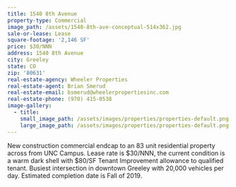 ```yaml
---
title: 1540 8th Avenue
property-type: Commercial
image_path: /assets/1540-8th-ave-conceptual-514x362.jpg
sale-or-lease: Lease
square-footage: '2,146 SF'
price: $30/NNN
address: 1540 8th Avenue
city: Greeley
state: CO
zip: '80631'
real-estate-agency: Wheeler Properties
real-estate-agent: Brian Smerud
real-estate-email: bsmerud@wheelerpropertiesinc.com
real-estate-phone: (970) 415-0538
image-gallery:
  - title:
    small_image_path: /assets/images/properties/properties-default.png
    large_image_path: /assets/images/properties/properties-default.png
---
```


New construction commercial endcap to an 83 unit residential property across from UNC Campus. Lease rate is $30/NNN, the current condition is a warm dark shell with $80/SF Tenant Improvement allowance to qualified tenant. Busiest intersection in downtown Greeley with 20,000 vehicles per day. Estimated completion date is Fall of 2019.